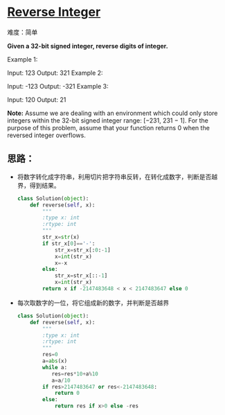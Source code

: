 # **[Reverse Integer](https://leetcode-cn.com/problems/reverse-integer/)**

难度：简单

**Given a 32-bit signed integer, reverse digits of  integer.**

Example 1:

Input: 123
Output: 321
Example 2:

Input: -123
Output: -321
Example 3:

Input: 120
Output: 21

**Note:**
Assume we are dealing with an environment which could only store integers within the 32-bit signed integer range: [−231,  231 − 1]. For the purpose of this problem, assume that your function returns 0 when the reversed integer overflows.

## 思路：

- 将数字转化成字符串，利用切片把字符串反转，在转化成数字，判断是否越界，得到结果。

  ```python
  class Solution(object):
      def reverse(self, x):
          """
          :type x: int
          :rtype: int
          """
          str_x=str(x)
          if str_x[0]=='-':
              str_x=str_x[:0:-1]
              x=int(str_x)
              x=-x
          else:
              str_x=str_x[::-1]
              x=int(str_x)
          return x if -2147483648 < x < 2147483647 else 0
  
  ```

- 每次取数字的一位，将它组成新的数字，并判断是否越界

  ```python
  class Solution(object):
      def reverse(self, x):
          """
          :type x: int
          :rtype: int
          """
          res=0
          a=abs(x)
          while a:
             res=res*10+a%10
             a=a/10
          if res>2147483647 or res<-2147483648:
              return 0
          else:
              return res if x>0 else -res
  ```

  